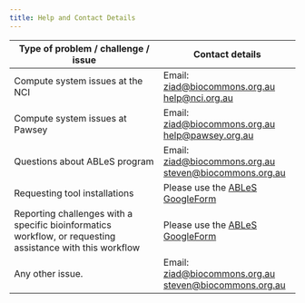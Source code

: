 ```yaml
---
title: Help and Contact Details
---
```


| **Type of problem / challenge / issue**                                                      | **Contact details**                                                                   |
|----------------------------------------------------------------------------------------------|---------------------------------------------------------------------------------------|
| Compute system issues at the NCI                                                             | Email:  <br/> <ziad@biocommons.org.au> <br/> <help@nci.org.au>          |
|  Compute system issues at Pawsey                                                             | Email: <br/> <ziad@biocommons.org.au> <br/> <help@pawsey.org.au>        |
| Questions about ABLeS program                                                                | Email: <br/> <ziad@biocommons.org.au> <br/>  <steven@biocommons.org.au> |
| Requesting tool installations                                                                | Please use the [ABLeS GoogleForm](https://forms.gle/nwhB9Pp8m9fAn8gW9)                |
| Reporting challenges with a specific bioinformatics workflow, or requesting assistance with this workflow | Please use the [ABLeS GoogleForm](https://forms.gle/nwhB9Pp8m9fAn8gW9)                |
| Any other issue.                                                                             | Email: <br/> <ziad@biocommons.org.au> <br/> <steven@biocommons.org.au>  |

